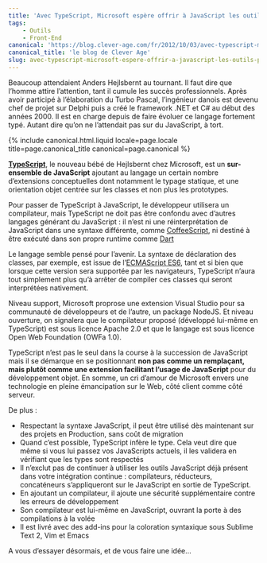 ```yaml
---
title: 'Avec TypeScript, Microsoft espère offrir à JavaScript les outils pour se développer'
tags:
    - Outils
    - Front-End
canonical: 'https://blog.clever-age.com/fr/2012/10/03/avec-typescript-microsoft-espere-offrir-a-javascript-les-outils-pour-se-developper/'
canonical_title: 'le blog de Clever Age'
slug: avec-typescript-microsoft-espere-offrir-a-javascript-les-outils-pour-se-developper
---
```


Beaucoup attendaient Anders Hejlsbernt au tournant. Il faut dire que l’homme attire l’attention, tant il cumule les succès professionnels. Après avoir participé à l’élaboration du Turbo Pascal, l’ingénieur danois est devenu chef de projet sur Delphi puis a créé le framework .NET et C# au début des années 2000\. Il est en charge depuis de faire évoluer ce langage fortement typé. Autant dire qu’on ne l’attendait pas sur du JavaScript, à tort.

<!-- more -->

{% include canonical.html.liquid
    locale=page.locale
    title=page.canonical_title
    canonical=page.canonical
%}

[**TypeScript**](http://www.typescriptlang.org/), le nouveau bébé de Hejlsbernt chez Microsoft, est un **sur-ensemble de JavaScript** ajoutant au langage un certain nombre d’extensions conceptuelles dont notamment le typage statique, et une orientation objet centrée sur les classes et non plus les prototypes.

Pour passer de TypeScript à JavaScript, le développeur utilisera un compilateur, mais TypeScript ne doit pas être confondu avec d’autres langages générant du JavaScript : il n’est ni une réinterprétation de JavaScript dans une syntaxe différente, comme [CoffeeScript](http://coffeescript.org), ni destiné à être exécuté dans son propre runtime comme [Dart](https://www.dartlang.org)

Le langage semble pensé pour l’avenir. La syntaxe de déclaration des classes, par exemple, est issue de l’[ECMAScript ES6](http://wiki.ecmascript.org/doku.php?id=harmony:specification_drafts), tant et si bien que lorsque cette version sera supportée par les navigateurs, TypeScript n’aura tout simplement plus qu’à arrêter de compiler ces classes qui seront interprétées nativement.

Niveau support, Microsoft proprose une extension Visual Studio pour sa communauté de développeurs et de l’autre, un package NodeJS. Et niveau ouverture, on signalera que le compilateur proposé (développé lui-même en TypeScript) est sous licence Apache 2.0 et que le langage est sous licence Open Web Foundation (OWFa 1.0).

TypeScript n’est pas le seul dans la course à la succession de JavaScript mais il se démarque en se positionnant **non pas comme un remplaçant, mais plutôt comme une extension facilitant l’usage de JavaScript** pour du développement objet. En somme, un cri d’amour de Microsoft envers une technologie en pleine émancipation sur le Web, côté client comme côté serveur.

De plus :

-   Respectant la syntaxe JavaScript, il peut être utilisé dès maintenant sur des projets en Production, sans coût de migration
-   Quand c’est possible, TypeScript infère le type. Cela veut dire que même si vous lui passez vos JavaScripts actuels, il les validera en vérifiant que les types sont respectés
-   Il n’exclut pas de continuer à utiliser les outils JavaScript déjà présent dans votre intégration continue : compilateurs, réducteurs, concaténeurs s’appliqueront sur le JavaScript en sortie de TypeScript.
-   En ajoutant un compilateur, il ajoute une sécurité supplémentaire contre les erreurs de développement
-   Son compilateur est lui-même en JavaScript, ouvrant la porte à des compilations à la volée
-   Il est livré avec des add-ins pour la coloration syntaxique sous Sublime Text 2, Vim et Emacs

A vous d’essayer désormais, et de vous faire une idée…
